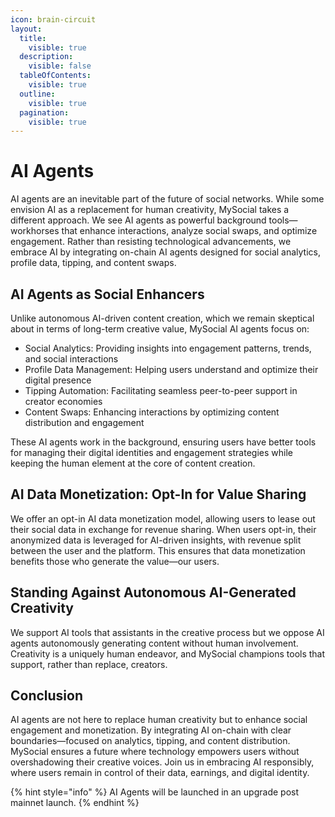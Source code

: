 ```yaml
---
icon: brain-circuit
layout:
  title:
    visible: true
  description:
    visible: false
  tableOfContents:
    visible: true
  outline:
    visible: true
  pagination:
    visible: true
---
```


# AI Agents

AI agents are an inevitable part of the future of social networks. While some envision AI as a replacement for human creativity, MySocial takes a different approach. We see AI agents as powerful background tools—workhorses that enhance interactions, analyze social swaps, and optimize engagement. Rather than resisting technological advancements, we embrace AI by integrating on-chain AI agents designed for social analytics, profile data, tipping, and content swaps.

## AI Agents as Social Enhancers

Unlike autonomous AI-driven content creation, which we remain skeptical about in terms of long-term creative value, MySocial AI agents focus on:

* Social Analytics: Providing insights into engagement patterns, trends, and social interactions
* Profile Data Management: Helping users understand and optimize their digital presence
* Tipping Automation: Facilitating seamless peer-to-peer support in creator economies
* Content Swaps: Enhancing interactions by optimizing content distribution and engagement

These AI agents work in the background, ensuring users have better tools for managing their digital identities and engagement strategies while keeping the human element at the core of content creation.

## AI Data Monetization: Opt-In for Value Sharing

We offer an opt-in AI data monetization model, allowing users to lease out their social data in exchange for revenue sharing. When users opt-in, their anonymized data is leveraged for AI-driven insights, with revenue split between the user and the platform. This ensures that data monetization benefits those who generate the value—our users.

## Standing Against Autonomous AI-Generated Creativity

We support AI tools that assistants in the creative process but we oppose AI agents autonomously generating content without human involvement. Creativity is a uniquely human endeavor, and MySocial champions tools that support, rather than replace, creators.

## Conclusion

AI agents are not here to replace human creativity but to enhance social engagement and monetization. By integrating AI on-chain with clear boundaries—focused on analytics, tipping, and content distribution. MySocial ensures a future where technology empowers users without overshadowing their creative voices. Join us in embracing AI responsibly, where users remain in control of their data, earnings, and digital identity.

{% hint style="info" %}
AI Agents will be launched in an upgrade post mainnet launch.
{% endhint %}